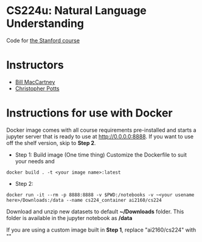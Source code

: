 # CS224u: Natural Language Understanding

Code for [the Stanford course](http://web.stanford.edu/class/cs224u/)

# Instructors

* [Bill MacCartney](http://nlp.stanford.edu/~wcmac/)
* [Christopher Potts](http://web.stanford.edu/~cgpotts/)

# Instructions for use with Docker

Docker image comes with all course requirements pre-installed and starts a jupyter server that is ready to use at http://0.0.0.0:8888. If you want to use off the shelf version, skip to **Step 2**.

* Step 1: Build image (One time thing)
Customize the Dockerfile to suit your needs and
```
docker build . -t <your image name>:latest
```

* Step 2: 

```
docker run -it --rm -p 8888:8888 -v $PWD:/notebooks -v ~<your usename here>/Downloads:/data --name cs224_container ai2160/cs224
```

Download and unzip new datasets to default **~/Downloads** folder. This folder is available in the jupyter notebook as **/data**

If you are using a custom image built in **Step 1**, replace "ai2160/cs224" with "<your image name>"

